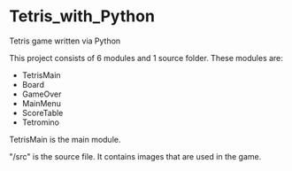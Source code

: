 # Tetris_with_Python
Tetris game written via Python

This project consists of 6 modules and 1 source folder.
These modules are:
  - TetrisMain
  - Board
  - GameOver
  - MainMenu
  - ScoreTable
  - Tetromino

TetrisMain is the main module.

"/src" is the source file. It contains images that are used in the game.
